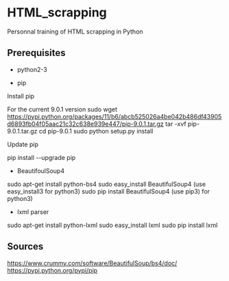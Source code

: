 # HTML_scrapping
Personnal training of HTML scrapping in Python

## Prerequisites

- python2-3

- pip 

Install pip

For the current 9.0.1 version
sudo wget https://pypi.python.org/packages/11/b6/abcb525026a4be042b486df43905d6893fb04f05aac21c32c638e939e447/pip-9.0.1.tar.gz
tar -xvf pip-9.0.1.tar.gz
cd pip-9.0.1
sudo python setup.py install

Update pip

pip install --upgrade pip

 - BeautifoulSoup4

sudo apt-get install python-bs4
sudo easy_install BeautifulSoup4 (use easy_install3 for python3)
sudo pip install BeautifulSoup4 (use pip3) for python3)

 - lxml parser

sudo apt-get install python-lxml
sudo easy_install lxml
sudo pip install lxml

## Sources

https://www.crummy.com/software/BeautifulSoup/bs4/doc/
https://pypi.python.org/pypi/pip
